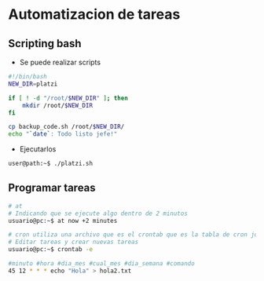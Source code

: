 # Automatizacion de tareas

## Scripting bash

* Se puede realizar scripts

```bash
#!/bin/bash
NEW_DIR=platzi

if [ ! -d "/root/$NEW_DIR" ]; then
	mkdir /root/$NEW_DIR
fi

cp backup_code.sh /root/$NEW_DIR/
echo "`date`: Todo listo jefe!"
```

* Ejecutarlos

```bash
user@path:~$ ./platzi.sh
```



## Programar tareas

```bash
# at 
# Indicando que se ejecute algo dentro de 2 minutos
usuario@pc:~$ at now +2 minutes

# cron utiliza una archivo que es el crontab que es la tabla de cron jobs
# Editar tareas y crear nuevas tareas
usuario@pc:~$ crontab -e

#minuto #hora #dia_mes #cual_mes #dia_semana #comando
45 12 * * * echo "Hola" > hola2.txt
```


